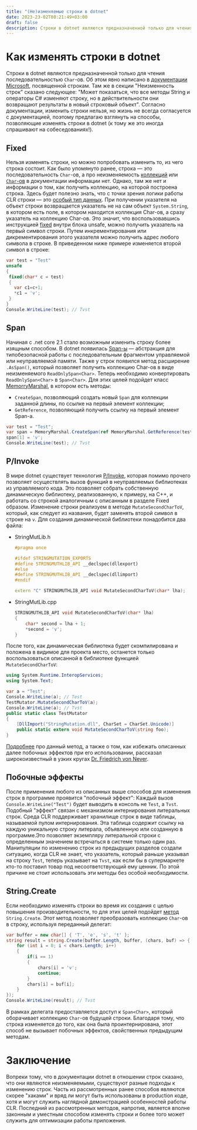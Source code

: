 ```yaml
---
title: "(Не)изменяемые строки в dotnet"
date: 2023-23-02T08:21:49+03:00
draft: false
description: Строки в dotnet являются предназначенной только для чтения последовательностью `Char`-ов. Об этом явно написано в документации Microsoft  посвященной строкам. Согласно документации, изменить строки нельзя, но жизнь не всегда согласуется с документацией, поэтому предлагаю взглянуть на способы, позволяющие изменять строки в dotnet (к тому же это иногда спрашивают на собеседованиях!).
---
```

# Как изменять строки в dotnet
Строки в dotnet являются предназначенной только для чтения последовательностью `Char`-ов. Об этом явно написано в [документации Microsoft](https://learn.microsoft.com/ru-ru/dotnet/csharp/programming-guide/strings/), посвященной строкам. Там же в секции "Неизменность строк" сказано следующее: "Может показаться, что все методы String и операторы C# изменяют строку, но в действительности они возвращают результаты в новый строковый объект". Согласно документации, изменить строки нельзя, но жизнь не всегда согласуется с документацией, поэтому предлагаю взглянуть на способы, позволяющие изменять строки в dotnet (к тому же это иногда спрашивают на собеседованиях!).
## Fixed
Нельзя изменять строки, но можно попробовать изменить то, из чего строка состоит. Как было упомянуто ранее, строка — это последовательность `Char`-ов, а про неизменяемость [коллекций](https://learn.microsoft.com/ru-ru/dotnet/standard/collections/) или [`Char`-ов](https://learn.microsoft.com/ru-ru/dotnet/csharp/language-reference/builtin-types/char) в документации информации нет. Однако, там же нет и информации о том, как получить коллекцию, на которой построена строка. Здесь будет полезно знать, что с точки зрения логики работы CLR строки — это [особый тип данных](https://mattwarren.org/2016/05/31/Strings-and-the-CLR-a-Special-Relationship/). При  получении указателя на объект строки возвращается указатель не на сам объект `System.String`, в котором есть поле, в котором находится коллекция Char-ов, а сразу указатель на коллекцию Char-ов. 
Это значит, что воспользовавшись инструкцией [fixed](https://learn.microsoft.com/ru-ru/dotnet/csharp/language-reference/statements/fixed) внутри блока unsafe, можно получить указатель на первый символ строки. Путем инкрементирования или дикрементирования этого указателя можно получить адрес любого символа в строке. В приведенном ниже примере изменяется второй символ в строке:
```csharp
var test = "Test"
unsafe
{
 fixed(char* c = test)
 {
   var c1=c+1;
   *c1 = 'v';
 }
}
Console.WriteLine(test); // Tvst

```
## Span
Начиная с .net core 2.1 стало возможным изменить  строку более изящным способом. В dotnet появилась [Span-ы](https://learn.microsoft.com/en-us/dotnet/api/system.span-1?view=net-6.0) — абстракция для типобезопасной работы с последовательным фрагментом управляемой или неуправляемой памяти.  Также у строк появился метод расширение `.AsSpan()`, который позволяет получить коллекцию Char-ов в виде неизменяемого `ReadOnlySpan<Char>`.  Теперь необходимо конвертировать `ReadOnlySpan<Char>` в `Span<Char>`. Для этих целей подойдет класс [MemorryMarshal](https://learn.microsoft.com/ru-ru/dotnet/api/system.runtime.interopservices.memorymarshal?view=net-7.0), в котором есть методы:
- `CreateSpan`, позволяющий создать новый `Span` для коллекции заданной длины, по ссылке на первый элемент коллекции;  
- `GetReference`, позволяющий получить ссылку на первый элемент Span-а.

```csharp
var test = "Test"; 
var span = MemoryMarshal.CreateSpan(ref MemoryMarshal.GetReference(test.AsSpan()), test.Length); 
span[1] = 'v'; 
Console.WriteLine(test); // Tvst
```

## P/Invoke
В мире dotnet существует технология [P/Invoke](https://learn.microsoft.com/ru-ru/dotnet/standard/native-interop/pinvoke), которая помимо прочего позволяет осуществлять вызов функций в неуправляемых библиотеках из управляемого кода. Это позволяет собрать собственную динамическую библиотеку, реализованную, к примеру, на C++, и работать со строкой аналогичным с описанным в разделе Fixed образом.
Изменение строки реализуем в методе `MutateSecondCharToV`, который, как следует из названия, будет заменять второй символ в строке на `v`. Для создания динамической библиотеки понадобится два файла:
- StringMutLib.h
	```cpp
	#pragma once

	#ifdef STRINGMUTATION_EXPORTS
	#define STRINGMUTHLIB_API __declspec(dllexport)
	#else
	#define STRINGMUTHLIB_API __declspec(dllimport)
	#endif

	extern "C" STRINGMUTHLIB_API void MutateSecondCharToV(char* lha);
	```
- StringMutLib.cpp
	```cpp 
	STRINGMUTHLIB_API void MutateSecondCharToV(char* lha)
	{
		char* second = lha + 1;
		*second = 'v';
	}
	```
После того, как динамическая библиотека будет скомпилирована и положена в видимое для проекта место, останется только воспользоваться описанной в библиотеке функцией `MutateSecondCharToV`:
```csharp
using System.Runtime.InteropServices;
using System.Text;

var a = "Test";
Console.WriteLine(a); // Test
TestMutator.MutateSecondCharToV(a);
Console.WriteLine(a); // Tvst
public static class TestMutator
{
    [DllImport("StringMutation.dll", CharSet = CharSet.Unicode)]
    public static extern void MutateSecondCharToV(string foo);
}
```

[Подробнее](https://fornever.me/ru/posts/2017-09-20-clr-string-marshalling.html) про данный метод, а также о том, как избежать описанных далее побочных эффектов при его использовании, рассказал широкоизвестный в узких кругах [Dr. Friedrich von Never](https://fornever.me/ru/).
## Побочные эффекты 
После применения любого из описанных выше способов для изменения строк в программе проявится "побочный эффект": Каждый вызов `Console.WriteLine("Test")` будет выводить в консоль не `Test`, а `Tvst`. Подобный "эффект"  связан с механизмом интернирования литеральных строк. 
Среда CLR поддерживает хранилище строк в виде таблицы, называемой пулом интернирования. Эта таблица содержит ссылку на каждую уникальную строку литерала, объявленную или созданную в программе.Это позволяет экземпляру литеральной строки с определенным значением встречаться в системе только один раз. Манипуляции по изменению строк из предыдущих разделов создали ситуацию, когда CLR не знает, что указатель, который раньше указывал на строку `Test`, теперь указывает на `Tvst`, как если бы в супермаркете кто-то поставил товар под несоответствующий ему ценник. По этой причине не стоит использовать эти методы без особой необходимости.
## String.Create
Если необходимо изменять строки во время их создания с целью повышения производительности, то для этих целей подойдет [метод](https://learn.microsoft.com/ru-RU/dotnet/api/system.string.create?view=net-7.0#system-string-create-1(system-int32-0-system-buffers-spanaction((system-char-0)))) `String.Create`. Этот метод позволяет преобразовать коллекцию `Char`-ов в строку, используя переданный делегат:

```csharp
var buffer = new char[] { 'T', 'e', 's', 't' };
string result = string.Create(buffer.Length, buffer, (chars, buf) => {
    for (int i = 0; i < chars.Length; i++)
    {
        if(i == 1)
        {
            chars[i] = 'v';
            continue;
        }
        chars[i] = buf[i];
    }
});
Console.WriteLine(result); // Tvst
```


В рамках делегата предоставляется доступ к `Span<Char>`, который оборачивает коллекцию `Char`-ов будущей строки. Благодаря тому, что строка изменяется до того, как она была проинтернирована, этот способ не вызывает побочных эффектов, свойственных предыдущим методам.
# Заключение
Вопреки тому, что в документации dotnet в отношении строк сказано, что они являются неизменяемыми, существуют разные подходы к изменению строк. Часть из рассмотренных ранее способов являются скорее "хаками" и вряд ли могут быть использованы в production коде, хотя и могут служить наглядной демонстрацией особенностей работы CLR. Последний из рассмотренных методов, напротив, является вполне законным и уместным способом изменять строки и более того может служить для оптимизации работы приложения. 